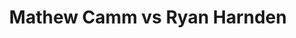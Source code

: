 ---
title: Mathew Camm vs Ryan Harnden
player1:
  name: Camm, Mathew
  percent: 88
  wins: 0
  losses: 2
player2:
  name: Harnden, Ryan
  percent: 88
  wins: 2
  losses: 0
games:
- player1:
    team: 'ON'
    position: Third
    percent: 88
    win: 0
    loss: 1
  player2:
    team: 'NO'
    position: Lead
    percent: 90
    win: 1
    loss: 0
  event: Brier
  year: 2015
  draw: Round Robin(7)
  score: ON 3 - NO 7
- player1:
    team: 'ON'
    position: Third
    percent: 89
    win: 0
    loss: 1
  player2:
    team: 'NO'
    position: Lead
    percent: 85
    win: 1
    loss: 0
  event: Brier
  year: 2018
  draw: Round Robin(1)
  score: NO 4 - ON 3
- player1:
    team: Eppi
    position: Third
    percent: 84
    win: 1
    loss: 0
  player2:
    team: Jaco
    position: Second
    percent: 75
    win: 0
    loss: 1
  event: Trials (Men)
  year: 2017
  draw: Round Robin(19)
  score: Jaco 2 - Eppi 7
---